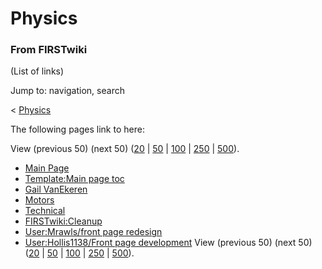 # Physics

### From FIRSTwiki

(List of links)

Jump to: navigation, search

&lt; [Physics](/index.php?title=Physics&redirect=no "Physics" )  

The following pages link to here:

View (previous 50) (next 50)
([20](/index.php?title=Special:Whatlinkshere/Physics&limit=20&from=0
"Special:Whatlinkshere/Physics" ) |
[50](/index.php?title=Special:Whatlinkshere/Physics&limit=50&from=0
"Special:Whatlinkshere/Physics" ) |
[100](/index.php?title=Special:Whatlinkshere/Physics&limit=100&from=0
"Special:Whatlinkshere/Physics" ) |
[250](/index.php?title=Special:Whatlinkshere/Physics&limit=250&from=0
"Special:Whatlinkshere/Physics" ) |
[500](/index.php?title=Special:Whatlinkshere/Physics&limit=500&from=0
"Special:Whatlinkshere/Physics" )).

  * [Main Page](Main_Page "Main Page" )
  * [Template:Main page toc](Template:Main_page_toc "Template:Main page toc" )
  * [Gail VanEkeren](Gail_VanEkeren "Gail VanEkeren" )
  * [Motors](Motors "Motors" )
  * [Technical](Technical "Technical" )
  * [FIRSTwiki:Cleanup](FIRSTwiki:Cleanup "FIRSTwiki:Cleanup" )
  * [User:Mrawls/front page redesign](User:Mrawls/front_page_redesign "User:Mrawls/front page redesign" )
  * [User:Hollis1138/Front page development](User:Hollis1138/Front_page_development "User:Hollis1138/Front page development" )
View (previous 50) (next 50)
([20](/index.php?title=Special:Whatlinkshere/Physics&limit=20&from=0
"Special:Whatlinkshere/Physics" ) |
[50](/index.php?title=Special:Whatlinkshere/Physics&limit=50&from=0
"Special:Whatlinkshere/Physics" ) |
[100](/index.php?title=Special:Whatlinkshere/Physics&limit=100&from=0
"Special:Whatlinkshere/Physics" ) |
[250](/index.php?title=Special:Whatlinkshere/Physics&limit=250&from=0
"Special:Whatlinkshere/Physics" ) |
[500](/index.php?title=Special:Whatlinkshere/Physics&limit=500&from=0
"Special:Whatlinkshere/Physics" )).

